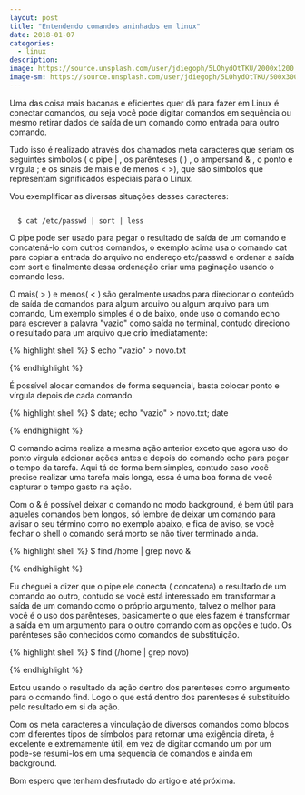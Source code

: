 ```yaml
---
layout: post
title: "Entendendo comandos aninhados em linux"
date: 2018-01-07
categories:
  - linux
description:
image: https://source.unsplash.com/user/jdiegoph/5LOhydOtTKU/2000x1200
image-sm: https://source.unsplash.com/user/jdiegoph/5LOhydOtTKU/500x300
---
```


Uma das coisa mais bacanas e eficientes quer dá para fazer em Linux é conectar comandos, ou seja você pode digitar comandos em sequência ou mesmo retirar dados de saída de um comando como entrada para outro comando.

Tudo isso é realizado através dos chamados meta caracteres que seriam os seguintes símbolos ( o pipe \| , os parênteses (  ) , o ampersand & , o ponto e virgula  ;  e os sinais de mais e de menos <  >), que são símbolos que representam significados especiais para o Linux.

Vou exemplificar as diversas situações desses caracteres:

~~~ shell

  $ cat /etc/passwd | sort | less

~~~


O pipe pode ser usado para pegar o resultado de saída de um comando e concatená-lo com outros comandos, o exemplo acima usa o comando cat para copiar a entrada do arquivo no endereço etc/passwd e ordenar a saída com sort e finalmente dessa ordenação criar uma paginação usando o comando less.

O mais( > ) e menos( < ) são geralmente usados para direcionar o conteúdo de saída de comandos para algum arquivo ou algum arquivo para um comando, Um exemplo simples é o de baixo, onde uso o comando echo para escrever a palavra "vazio" como saída no terminal, contudo direciono o resultado para um arquivo que crio imediatamente:

{% highlight shell %}
  $ echo "vazio" > novo.txt

{% endhighlight %}


É possível alocar comandos de forma sequencial, basta colocar ponto e vírgula depois de cada comando.

{% highlight shell %}
  $ date; echo "vazio" > novo.txt; date

{% endhighlight %}

O comando acima realiza a mesma ação anterior exceto que agora uso do ponto virgula adcionar ações antes e depois do comando echo para pegar o tempo da tarefa. Aqui tá de forma bem simples, contudo caso você precise realizar uma tarefa mais longa, essa é uma boa forma de você capturar o tempo gasto na ação.


Com o & é possível deixar o comando no modo background, é bem útil para aqueles comandos bem longos, só lembre de deixar um comando para avisar o seu término como no exemplo abaixo, e fica de aviso, se você fechar o shell o comando será morto se não tiver terminado ainda.

{% highlight shell %}
  $ find /home | grep novo &

{% endhighlight %}

Eu cheguei a dizer que o pipe ele conecta ( concatena) o resultado de um comando ao outro, contudo se você está interessado em transformar a saída de um comando como o próprio argumento, talvez o melhor para você é o uso dos parênteses, basicamente o que eles fazem é transformar a saída em um argumento para o outro comando com as opções e tudo. Os parênteses são conhecidos como comandos de substituição.

{% highlight shell %}
  $ find (/home | grep novo)

{% endhighlight %}

Estou usando o resultado da ação dentro dos parenteses como argumento para o comando find. Logo o que está dentro dos parenteses é substituído pelo resultado em si da ação.

Com os meta caracteres a vinculação de diversos comandos como blocos com diferentes tipos de símbolos para retornar uma exigência direta, é excelente e extremamente útil, em vez de digitar comando um por um pode-se resumi-los em uma sequencia de comandos e ainda em background.

Bom espero que tenham desfrutado do artigo e até próxima.

